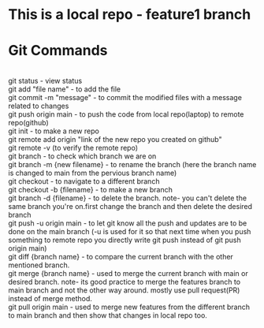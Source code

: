 # This is a local repo - feature1 branch

# Git Commands 
<br>
git status - view status
<br>
git add "file name" - to add the file
<br>
git commit -m "message" - to commit the modified files with a message related to changes
<br>
git push origin main - to push the code from local repo(laptop) to remote repo(github)
<br>
git init - to make a new repo
<br>
git remote add origin "link of the new repo you created on github"
<br>
git remote -v (to verify the remote repo)
<br>
git branch - to check which branch we are on
<br>
git branch -m {new filename} - to rename the branch (here the branch name is changed to main from the pervious branch name)
<br>
git checkout - to navigate to a different branch
<br>
git checkout -b {filename} - to make a new branch
<br>
git branch -d {filename} - to delete the branch. note- you can't delete the same branch you're on.first change the branch and then delete the desired branch
<br>
git push -u origin main - to let git know all the push and updates are to be done on the main branch (-u is used for it so that next  time when you push something to remote repo you directly write git push instead of git push origin main) 
<br>
git diff {branch name} - to compare the current branch with the other mentioned branch.
<br>
git merge {branch name} - used to merge the current branch with main or desired branch. note- its good practice to merge the features branch to main branch and not the other way around. mostly use pull request(PR) instead of merge method.
<br>
git pull origin main - used to merge new features from the different branch to main branch and then show that changes in local repo too.